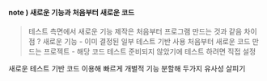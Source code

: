 #### note ) 새로운 기능과 처음부터 새로운 코드
> 테스트 측면에서 새로운 기능 제작은 처음부터 프로그램 만드는 것과 같음
차이점 ? 
새로운 기능 - 이미 결정된 일부 테스트 기반 사용 
처음부터 새로운 코드 만드는 프로젝트 - 해당 코드 테스트 준비되지 않았기에 테스트 하려면 직접 설정

새로운 테스트 기반 코드 이용해 빠르게 개별적 기능 분할해 두가지 유사성 살피기



